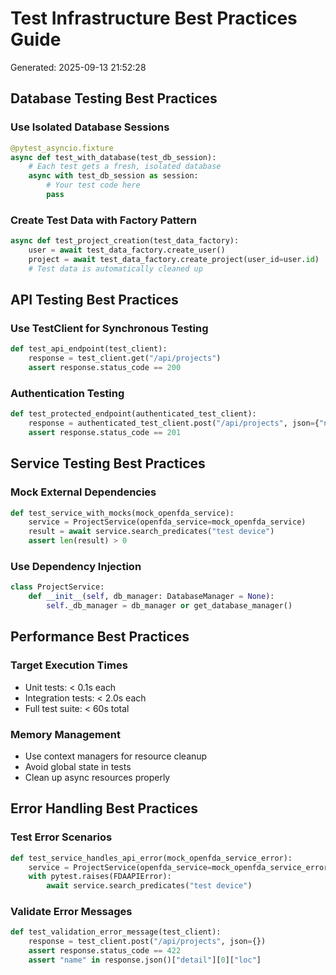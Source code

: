 # Test Infrastructure Best Practices Guide

Generated: 2025-09-13 21:52:28

## Database Testing Best Practices

### Use Isolated Database Sessions
```python
@pytest_asyncio.fixture
async def test_with_database(test_db_session):
    # Each test gets a fresh, isolated database
    async with test_db_session as session:
        # Your test code here
        pass
```

### Create Test Data with Factory Pattern
```python
async def test_project_creation(test_data_factory):
    user = await test_data_factory.create_user()
    project = await test_data_factory.create_project(user_id=user.id)
    # Test data is automatically cleaned up
```

## API Testing Best Practices

### Use TestClient for Synchronous Testing
```python
def test_api_endpoint(test_client):
    response = test_client.get("/api/projects")
    assert response.status_code == 200
```

### Authentication Testing
```python
def test_protected_endpoint(authenticated_test_client):
    response = authenticated_test_client.post("/api/projects", json={"name": "Test"})
    assert response.status_code == 201
```

## Service Testing Best Practices

### Mock External Dependencies
```python
def test_service_with_mocks(mock_openfda_service):
    service = ProjectService(openfda_service=mock_openfda_service)
    result = await service.search_predicates("test device")
    assert len(result) > 0
```

### Use Dependency Injection
```python
class ProjectService:
    def __init__(self, db_manager: DatabaseManager = None):
        self._db_manager = db_manager or get_database_manager()
```

## Performance Best Practices

### Target Execution Times
- Unit tests: < 0.1s each
- Integration tests: < 2.0s each
- Full test suite: < 60s total

### Memory Management
- Use context managers for resource cleanup
- Avoid global state in tests
- Clean up async resources properly

## Error Handling Best Practices

### Test Error Scenarios
```python
def test_service_handles_api_error(mock_openfda_service_error):
    service = ProjectService(openfda_service=mock_openfda_service_error)
    with pytest.raises(FDAAPIError):
        await service.search_predicates("test device")
```

### Validate Error Messages
```python
def test_validation_error_message(test_client):
    response = test_client.post("/api/projects", json={})
    assert response.status_code == 422
    assert "name" in response.json()["detail"][0]["loc"]
```
